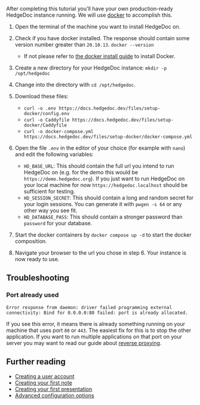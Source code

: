 After completing this tutorial you'll have your own production-ready HedgeDoc instance running.
We will use [docker][docker-docs] to accomplish this. 

1. Open the terminal of the machine you want to install HedgeDoc on.

2. Check if you have docker installed. The response should contain some version number greater than `20.10.13`. `docker --version`
   - If not please refer to [the docker install guide][docker-install] to install Docker.

3. Create a new directory for your HedgeDoc instance: `mkdir -p /opt/hedgedoc`
 
4. Change into the directory with `cd /opt/hedgedoc`.
 
5. Download these files:
   - `curl -o .env https://docs.hedgedoc.dev/files/setup-docker/config.env`
   - `curl -o Caddyfile https://docs.hedgedoc.dev/files/setup-docker/Caddyfile`
   - `curl -o docker-compose.yml https://docs.hedgedoc.dev/files/setup-docker/docker-compose.yml`
 
6. Open the file `.env` in the editor of your choice (for example with `nano`) and edit the following variables:
   - `HD_BASE_URL`: This should contain the full url you intend to run HedgeDoc on (e.g. for the demo this would be `https://demo.hedgedoc.org`). If you just want to run HedgeDoc on your local machine for now `https://hedgedoc.localhost` should be sufficient for testing.
   - `HD_SESSION_SECRET`: This should contain a long and random secret for your login sessions. You can generate it with `pwgen -s 64` or any other way you see fit.
   - `HD_DATABASE_PASS`: This should contain a stronger password than `password` for your database.

7. Start the docker containers by `docker compose up -d` to start the docker composition.
 
8. Navigate your browser to the url you chose in step 6. Your instance is now ready to use.

## Troubleshooting

### Port already used
```
Error response from daemon: driver failed programming external connectivity: Bind for 0.0.0.0:80 failed: port is already allocated.
```

If you see this error, it means there is already something running on your machine that uses port `80` or `443`.
The easiest fix for this is to stop the other application.
If you want to run multiple applications on that port on your server you may want to read our guide about [reverse proxying][reverse-proxying].

## Further reading 

- [Creating a user account][tutorials/user]
- [Creating your first note][tutorials/first-note]
- [Creating your first presentation][tutorials/first-presentation]
- [Advanced configuration options][how-to]

[docker-docs]: https://docs.docker.com/
[docker-install]: https://docs.docker.com/engine/install/

[docker-compose-file]: /files/setup-docker/docker-compose.yml
[config.env]: /files/setup-docker/config.env
[Caddyfile]: /files/setup-docker/Caddyfile

[reverse-proxying]: /how-to/reverse-proxy/

[tutorials/user]: tutorials/user/
[tutorials/first-note]: tutorials/first-note/
[tutorials/first-presentation]: tutorials/first-presentation/
[how-to]: how-to/
